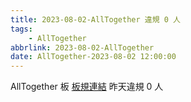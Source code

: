 ```yaml
---
title: 2023-08-02-AllTogether 違規 0 人
tags:
    - AllTogether
abbrlink: 2023-08-02-AllTogether
date: AllTogether-2023-08-02 12:00:00
---
```

AllTogether 板 [板規連結](https://www.ptt.cc/bbs/AllTogether/M.1643211430.A.5FB.html)
昨天違規 0 人
